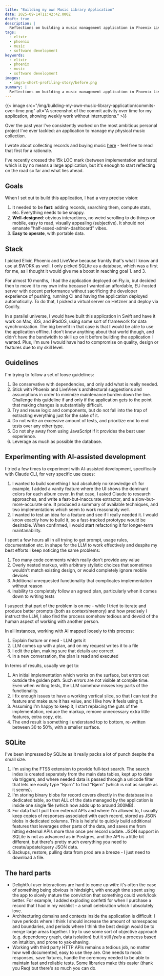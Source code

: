 ```yaml
---
title: "Building my own Music Library Application"
date: 2025-09-14T11:42:42.000Z
draft: true
description: |
  Reflections on building a music management application in Phoenix LiveView
tags:
  - elixir
  - phoenix
  - music
  - software development
keywords:
  - elixir
  - phoenix
  - music
  - software development
images:
  - img/a-short-profiling-story/before.png
summary: |
  Reflections on building a music management application in Phoenix LiveView
---
```



{{< image src="/img/building-my-own-music-library-application/commits-over-time.png" alt="A screenshot of the commit activity over time for my application, showing weekly work without interruptions." >}}

Over the past year I've consistently worked on the most ambitious personal project I've ever tackled: an application to manage my physical music collection.

I wrote about collecting records and buying music [here](/posts/a-great-music-system/) - feel free to read that first for a rationale.

I've recently crossed the 15k LOC mark (between implementation and tests) which is by no means a large application, but it's enough to start reflecting on the road so far and what lies ahead.

## Goals

When I set out to build this application, I had a very precise vision:

1. It needed to be **fast**: adding records, searching them, compute stats, etc. Everything needs to be snappy.
2. **Well-designed**: obvious interactions, no weird scrolling to do things on mobile, easy to read, visually appealing (subjective). It should not emanate "half-assed-admin-dashboard" vibes.
3. **Easy to operate**, with portable data.

## Stack

I picked Elixir, Phoenix and LiveView because frankly that's what I know and use at $WORK as well. I only picked SQLite as a database, which was a first for me, as I thought it would give me a boost in reaching goal 1. and 3.

For almost 10 months, I had the application deployed on Fly.io, but decided then to move it to my own infra because I wanted an affordable, EU-hosted server with decent performance without sacrificing the developer experience of pushing, running CI and having the application deployed automatically. To do that, I picked a virtual server on Hetzner and deploy via Coolify.

In a parallel universe, I would have built this application in Swift and have it work on Mac, iOS, and iPadOS, using some sort of framework for data synchronization. The big benefit in that case is that I would be able to use the application offline. I don't know anything about that world though, and didn't have the bandwidth to skill up on it before building the application I wanted. Plus, I'm sure I would have had to compromise on quality, design or features due to my skill level.

## Guidelines

I'm trying to follow a set of loose guidelines:

1. Be conservative with dependencies, and only add what is really needed.
2. Stick with Phoenix and LiveView's architectural suggestions and assumptions in order to minimize maintenance burden down the line. Challenge this guideline if and only if the application gets to the point that making changes is substantially difficult.
3. Try and reuse logic and components, but do not fall into the trap of extracting everything just for the sake of it.
4. Do not write an excessive amount of tests, and prioritize end to end tests over any other type.
5. Do not shy away from using JavaScript if it provides the best user experience.
6. Leverage as much as possible the database.

## Experimenting with AI-assisted development

I tried a few times to experiment with AI-assisted development, specifically with Claude CLI, for very specific use cases:

1. I wanted to build something I had absolutely no knowledge of: for example, I added a vanity feature where the UI shows the dominant colors for each album cover. In that case, I asked Claude to research approaches, and write a fast-but-inaccurate extractor, and a slow-but-more-accurate one. It produced a summary of available techniques, and two implementations which seem to work reasonably well.
2. I wanted to test an idea for a feature and see if I really needed it. I would know exactly how to build it, so a fast-tracked prototype would be desirable. When confirmed, I would start refactoring it for longer-term maintanability.

I spent a few hours all in all trying to get prompt, usage rules, documentation etc. in shape for the LLM to work effectively and despite my best efforts I keep noticing the same problems:

1. Too many code comments which really don't provide any value
2. Overly nested markup, with arbitrary stylistic choices that sometimes wouldn't match existing design, or would completely ignore mobile devices
3. Additional unrequested functionality that complicates implementation without reason
4. Inability to completely follow an agreed plan, particularly when it comes down to writing tests

I suspect that part of the problem is on me - while I tried to iterate and produce better prompts (both as context/memory) and how precisely I instruct the LLM, I also find the process somehow tedious and devoid of the human aspect of working with another person.

In all instances, working with AI mapped loosely to this process:

1. Explain feature or need - LLM gets it
2. LLM comes up with a plan, and on my request writes it to a file
3. I edit the plan, making sure that details are correct
4. In a new conversation, the plan is read and executed

In terms of results, usually we get to:

1. An initial implementation which works on the surface, but errors out outside the golden path. Such errors are not visible at compile time. Even when writing tests, the LLM somehow misses key parts of the functionality.
2. I fix enough issues to have a working vertical slice, so that I can test the feature and make sure it has value, and I like how it feels using it.
3. Assuming I'm happy to keep it, I start replacing the guts of the implementation, reduce the markup, remove unnecessary extra little features, extra copy, etc.
4. The end result is something I understand top to bottom, re-written between 30 to 50%, with a smaller surface.

## SQLite

I've been impressed by SQLite as it really packs a lot of punch despite the small size.

1. I'm using the FTS5 extension to provide full-text search. The search index is created separately from the main data tables, kept up to date via triggers, and where needed data is passed through a unicode filter that lets me easily type "Bjorn" to find "Bjørn" (which is not as simple as it seems).
2. I'm storing binary blobs for record covers directly in the database in a dedicated table, so that ALL of the data managed by the application is inside one single file (which now adds up to around 300MB).
3. For data that I pull from external APIs and where I'm allowed to, I usually keep copies of responses associated with each record, stored as JSON blobs in dedicated columns. This is helpful to quickly build additional features that leverages other parts of the data, and saves me from hitting external APIs more than once per record update. JSON support in SQLite is not as advanced as in Postgres, and the API is a little bit different, but there's pretty much everything you need to create/update/query JSON data.
4. Backups, restore, pulling data from prod are a breeze - I just need to download a file.

## The hard parts

- Delightful user interactions are hard to come up with: it's often the case of something being obvious in hindsight, with enough time spent using the app to slowly mature the conviction that something could work/look better. For example, I added exploding confetti for when I purchase a record that I had in my wishlist - a small celebration which I absolutely love.
- Architecturing domains and contexts inside the application is difficult: I have periods where I think I should increase the amount of namespaces and boundaries, and periods where I think the best design would be to merge large areas together. I try to use some sort of objective approach (e.g. dependency graph, data isolation) but it still _feels_ a process based on intuition, and prone to yak-shaving.
- Working with third party HTTP APIs remains a tedious job, no matter how well documented, easy to use they are. One needs to mock responses, save fixtures, handle the ceremony needed to be able to maintain fast and reliable tests. Some libraries make this easier (thank you Req) but there's so much you can do.
